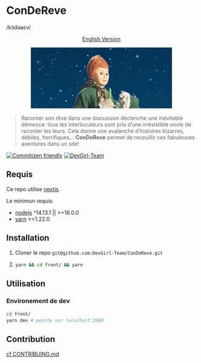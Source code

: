 # ConDeReve

/kɔ̃dəʁɛv/

<p align="center">
  <a href="https://github.com/DevGirl-Team/ConDeReve/blob/main/README-EN.md">English Version</a>
</p>

<p align="center">
  <img src="https://github.com/DevGirl-Team/ConDeReve/blob/main/misc/Nounours-et-MS-700x400.png?raw=true" alt="Bonne nuit les petits!"/>
</p>

> Raconter son rêve dans une discussion déclenche une inévitable démence: tous les interlocuteurs sont pris d’une irrésistible envie de raconter les leurs. Cela donne une avalanche d’histoires bizarres, débiles, horrifiques…
> **ConDeReve** permet de receuillir ces fabuleuses aventures dans un site!

[![Commitizen friendly](https://img.shields.io/badge/commitizen-friendly-brightgreen.svg)](http://commitizen.github.io/cz-cli/)
[![DevGirl-Team](https://circleci.com/gh/DevGirl-Team/condereve.svg?style=svg)](https://app.circleci.com/pipelines/github/DevGirl-Team/condereve)

## Requis

Ce repo utilise [nextjs][1].

Le minimun requis:

- [nodejs][2] ^14.13.1 || >=16.0.0
- [yarn][3] >=1.22.0

## Installation

1. Cloner le repo `git@github.com:DevGirl-Team/ConDeReve.git`
2. ```bash
   yarn && cd front/ && yarn
   ```

## Utilisation

### Environement de dev

```bash
cd front/
yarn dev # pointe sur localhost:3000
```

## Contribution

[cf CONTRIBUING.md][5]

[1]: https://nextjs.org/
[2]: https://nodejs.org/
[3]: https://yarnpkg.com/
[4]: https://github.com/DevGirl-Team/ConDeReve/blob/main/misc/commitlint/README.md
[5]: https://github.com/DevGirl-Team/ConDeReve/blob/main/CONTRIBUING.md
